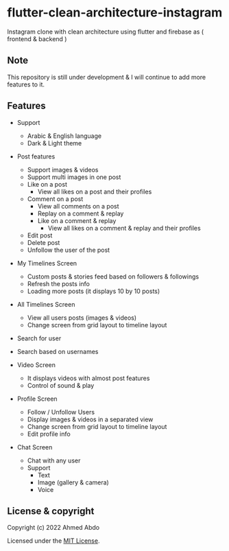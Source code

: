 # flutter-clean-architecture-instagram

Instagram clone with clean architecture using flutter and firebase as ( frontend & backend )

## Note 

This repository is still under development & I will continue to add more features to it.

## Features

* Support
  * Arabic & English language
  * Dark & Light theme 

* Post features
  * Support images & videos 
  * Support multi images in one post
  * Like on a post 
    * View all likes on a post and their profiles
  * Comment on a post 
    * View all comments on a post
    * Replay on a comment & replay 
    * Like on a comment & replay
      * View all likes on a comment & replay and their profiles
  * Edit post
  * Delete post
  * Unfollow the user of the post

* My Timelines Screen
  * Custom posts & stories feed based on followers & followings
  * Refresh the posts info
  * Loading more posts (it displays 10 by 10 posts)

* All Timelines Screen
  * View all users posts (images & videos)
  * Change screen from grid layout to timeline layout

  
* Search for user 
 * Search based on usernames

* Video Screen 
  * It displays videos with almost post features
  * Control of sound & play
  
* Profile Screen
  * Follow / Unfollow Users
  * Display images & videos in a separated view
  * Change screen from grid layout to timeline layout
  * Edit profile info
  
* Chat Screen
  * Chat with any user
  * Support
    * Text
    * Image (gallery & camera)
    * Voice

## License & copyright

Copyright (c) 2022 Ahmed Abdo

Licensed under the [MIT License](LICENSE).

